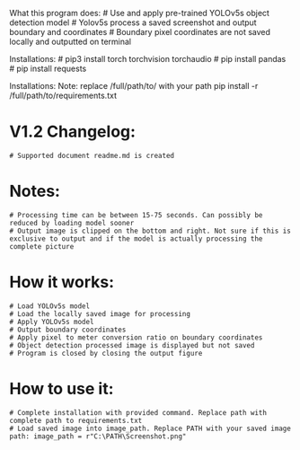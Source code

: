 What this program does:
    # Use and apply pre-trained YOLOv5s object detection model
    # Yolov5s process a saved screenshot and output boundary and coordinates
    # Boundary pixel coordinates are not saved locally and outputted on terminal

Installations:
    # pip3 install torch torchvision torchaudio
    # pip install pandas
    # pip install requests

Installations:
    Note: replace /full/path/to/ with your path
    pip install -r /full/path/to/requirements.txt

# V1.2 Changelog:
    # Supported document readme.md is created

# Notes:
    # Processing time can be between 15-75 seconds. Can possibly be reduced by loading model sooner
    # Output image is clipped on the bottom and right. Not sure if this is exclusive to output and if the model is actually processing the complete picture
    
# How it works:
    # Load YOLOv5s model
    # Load the locally saved image for processing
    # Apply YOLOv5s model
    # Output boundary coordinates
    # Apply pixel to meter conversion ratio on boundary coordinates
    # Object detection processed image is displayed but not saved
    # Program is closed by closing the output figure

# How to use it:
    # Complete installation with provided command. Replace path with complete path to requirements.txt
    # Load saved image into image_path. Replace PATH with your saved image path: image_path = r"C:\PATH\Screenshot.png"